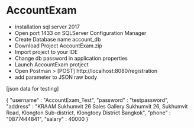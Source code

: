 # AccountExam

- installation sql server 2017 
- Open port 1433 on SQLServer Configuration Manager
- Create Database name account_db
- Download Project AccountExam.zip
- Import project to your IDE
- Change db password in application.properties
- Launch AccountExam protject
- Open Postman > [POST] http://localhost:8080/registration
- add parameter to JSON raw body

[json data for testing]

{
    "username" : "AccountExam_Test",
    "password" : "testpassword",
    "address" : "KRAAM Sukhumvit 26 Sales Gallery Sukhumvit 26, Sukhumvit Road, Klongton Sub-district, Klongtoey District Bangkok",
    "phone" : "0877444841",
    "salary" : 40000
}
